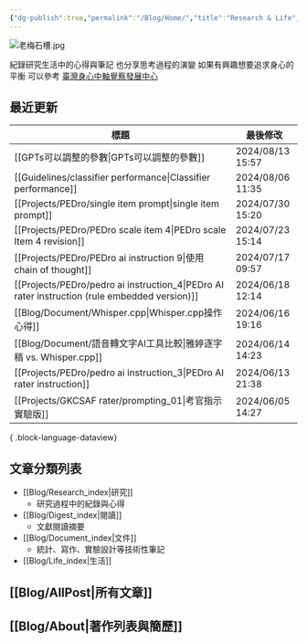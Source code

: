 ```yaml
---
{"dg-publish":true,"permalink":"/Blog/Home/","title":"Research & Life","contentClasses":"cards","tags":["blog","gardenEntry","gardenEntry","gardenEntry","gardenEntry","gardenEntry","gardenEntry"],"created":"2023-02-16T00:00:00.000Z","updated":"2024-04-11T16:22"}
---
```



![老梅石槽.jpg](/img/user/Blog/images/%E8%80%81%E6%A2%85%E7%9F%B3%E6%A7%BD.jpg)

紀錄研究生活中的心得與筆記
也分享思考過程的演變
如果有興趣想要追求身心的平衡
可以參考 [臺灣身心中軸覺察發展中心](https://bmaa.tw)

## 最近更新

| 標題                                                                                               | 最後修改              |
| ------------------------------------------------------------------------------------------------ | ----------------- |
| [[GPTs可以調整的參數\|GPTs可以調整的參數]]                                                                  | 2024/08/13  15:57 |
| [[Guidelines/classifier performance\|Classifier performance]]                                 | 2024/08/06  11:35 |
| [[Projects/PEDro/single item prompt\|single item prompt]]                                     | 2024/07/30  15:20 |
| [[Projects/PEDro/PEDro scale item 4\|PEDro scale Item 4 revision]]                            | 2024/07/23  15:14 |
| [[Projects/PEDro/PEDro ai instruction 9\|使用chain of thought]]                                 | 2024/07/17  09:57 |
| [[Projects/PEDro/pedro ai instruction_4\|PEDro AI rater instruction (rule embedded version)]] | 2024/06/18  12:14 |
| [[Blog/Document/Whisper.cpp\|Whisper.cpp操作心得]]                                                | 2024/06/16  19:16 |
| [[Blog/Document/語音轉文字AI工具比較\|雅婷逐字稿 vs. Whisper.cpp]]                                          | 2024/06/14  14:23 |
| [[Projects/PEDro/pedro ai instruction_3\|PEDro AI rater instruction]]                         | 2024/06/13  21:38 |
| [[Projects/GKCSAF rater/prompting_01\|考官指示 實驗版]]                                              | 2024/06/05  14:27 |

{ .block-language-dataview}

## 文章分類列表

- [[Blog/Research_index\|研究]]
    - 研究過程中的紀錄與心得
- [[Blog/Digest_index\|閱讀]]
    - 文獻閱讀摘要
- [[Blog/Document_index\|文件]]
    - 統計、寫作、實驗設計等技術性筆記
- [[Blog/Life_index\|生活]]

## [[Blog/AllPost\|所有文章]]

## [[Blog/About\|著作列表與簡歷]]
